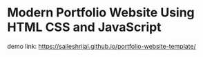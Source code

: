 # Modern Portfolio Website Using HTML CSS and JavaScript



demo link: https://saileshrijal.github.io/portfolio-website-template/
